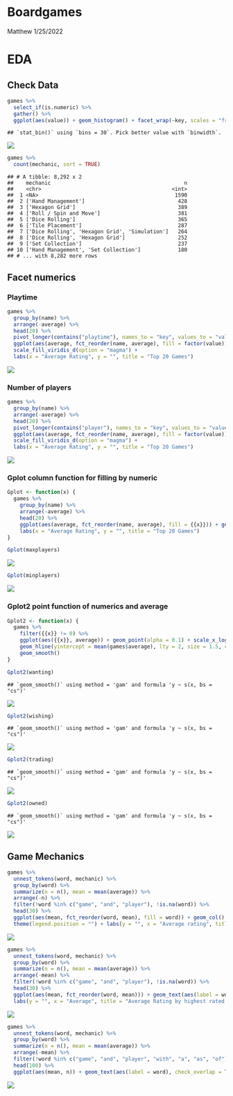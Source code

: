 Boardgames
================
Matthew
1/25/2022

# EDA

## Check Data

``` r
games %>%
  select_if(is.numeric) %>%
  gather() %>%
  ggplot(aes(value)) + geom_histogram() + facet_wrap(~key, scales = "free")
```

    ## `stat_bin()` using `bins = 30`. Pick better value with `binwidth`.

![](BillboardGames_files/figure-gfm/unnamed-chunk-1-1.png)<!-- -->

``` r
games %>%
  count(mechanic, sort = TRUE)
```

    ## # A tibble: 8,292 x 2
    ##    mechanic                                           n
    ##    <chr>                                          <int>
    ##  1 <NA>                                            1590
    ##  2 ['Hand Management']                              428
    ##  3 ['Hexagon Grid']                                 389
    ##  4 ['Roll / Spin and Move']                         381
    ##  5 ['Dice Rolling']                                 365
    ##  6 ['Tile Placement']                               287
    ##  7 ['Dice Rolling', 'Hexagon Grid', 'Simulation']   264
    ##  8 ['Dice Rolling', 'Hexagon Grid']                 252
    ##  9 ['Set Collection']                               237
    ## 10 ['Hand Management', 'Set Collection']            180
    ## # ... with 8,282 more rows

## Facet numerics

### Playtime

``` r
games %>%
  group_by(name) %>%
  arrange(-average) %>%
  head(20) %>%
  pivot_longer(contains("playtime"), names_to = "key", values_to = "value") %>%
  ggplot(aes(average, fct_reorder(name, average), fill = factor(value))) + geom_col(color = "black") + facet_wrap(~key) +
  scale_fill_viridis_d(option = "magma") +
  labs(x = "Average Rating", y = "", title = "Top 20 Games") 
```

![](BillboardGames_files/figure-gfm/unnamed-chunk-2-1.png)<!-- -->

### Number of players

``` r
games %>%
  group_by(name) %>%
  arrange(-average) %>%
  head(20) %>%
  pivot_longer(contains("player"), names_to = "key", values_to = "value") %>%
  ggplot(aes(average, fct_reorder(name, average), fill = factor(value))) + geom_col(color = "black") + facet_wrap(~key) +
  scale_fill_viridis_d(option = "magma") +
  labs(x = "Average Rating", y = "", title = "Top 20 Games")
```

![](BillboardGames_files/figure-gfm/unnamed-chunk-3-1.png)<!-- -->

### Gplot column function for filling by numeric

``` r
Gplot <- function(x) {
  games %>%
    group_by(name) %>%
    arrange(-average) %>%
    head(20) %>%
    ggplot(aes(average, fct_reorder(name, average), fill = {{x}})) + geom_col(color = "black") +
    labs(x = "Average Rating", y = "", title = "Top 20 Games") 
}

Gplot(maxplayers)
```

![](BillboardGames_files/figure-gfm/unnamed-chunk-4-1.png)<!-- -->

``` r
Gplot(minplayers)
```

![](BillboardGames_files/figure-gfm/unnamed-chunk-4-2.png)<!-- -->

### Gplot2 point function of numerics and average

``` r
Gplot2 <- function(x) {
  games %>%
    filter({{x}} != 0) %>%
    ggplot(aes({{x}}, average)) + geom_point(alpha = 0.1) + scale_x_log10() + 
    geom_hline(yintercept = mean(games$average), lty = 2, size = 1.5, color = "red") +
    geom_smooth()
}

Gplot2(wanting)
```

    ## `geom_smooth()` using method = 'gam' and formula 'y ~ s(x, bs = "cs")'

![](BillboardGames_files/figure-gfm/unnamed-chunk-5-1.png)<!-- -->

``` r
Gplot2(wishing)
```

    ## `geom_smooth()` using method = 'gam' and formula 'y ~ s(x, bs = "cs")'

![](BillboardGames_files/figure-gfm/unnamed-chunk-5-2.png)<!-- -->

``` r
Gplot2(trading)
```

    ## `geom_smooth()` using method = 'gam' and formula 'y ~ s(x, bs = "cs")'

![](BillboardGames_files/figure-gfm/unnamed-chunk-5-3.png)<!-- -->

``` r
Gplot2(owned)
```

    ## `geom_smooth()` using method = 'gam' and formula 'y ~ s(x, bs = "cs")'

![](BillboardGames_files/figure-gfm/unnamed-chunk-5-4.png)<!-- -->

## Game Mechanics

``` r
games %>%
  unnest_tokens(word, mechanic) %>%
  group_by(word) %>%
  summarize(n = n(), mean = mean(average)) %>%
  arrange(-n) %>%
  filter(!word %in% c("game", "and", "player"), !is.na(word)) %>%
  head(30) %>%
  ggplot(aes(mean, fct_reorder(word, mean), fill = word)) + geom_col() + geom_vline(xintercept = mean(games$average), lty = 2) +
  theme(legend.position = "") + labs(y = "", x = "Average rating", title = "Average rating by most common game mechanics")
```

![](BillboardGames_files/figure-gfm/unnamed-chunk-6-1.png)<!-- -->

``` r
games %>%
  unnest_tokens(word, mechanic) %>%
  group_by(word) %>%
  summarize(n = n(), mean = mean(average)) %>%
  arrange(-mean) %>%
  filter(!word %in% c("game", "and", "player"), !is.na(word)) %>%
  head(30) %>%
  ggplot(aes(mean, fct_reorder(word, mean))) + geom_text(aes(label = word)) + expand_limits(x = 7) +
  labs(y = "", x = "Average", title = "Average Rating by highest rated words") + theme(axis.text.y = element_blank())
```

![](BillboardGames_files/figure-gfm/unnamed-chunk-7-1.png)<!-- -->

``` r
games %>%
  unnest_tokens(word, mechanic) %>%
  group_by(word) %>%
  summarize(n = n(), mean = mean(average)) %>%
  arrange(-mean) %>%
  filter(!word %in% c("game", "and", "player", "with", "a", "as", "of"), !is.na(word)) %>%
  head(100) %>%
  ggplot(aes(mean, n)) + geom_text(aes(label = word), check_overlap = TRUE)
```

![](BillboardGames_files/figure-gfm/unnamed-chunk-7-2.png)<!-- -->
